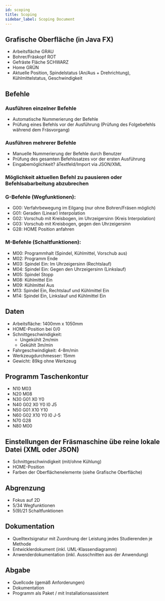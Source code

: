 ```yaml
---
id: scoping
title: Scoping
sidebar_label: Scoping Document
---
```


## Grafische Oberfläche (in Java FX)

- Arbeitsfläche GRAU
- Bohrer/Fräskopf ROT
- Gefräste Fläche SCHWARZ
- Home GRÜN
- Aktuelle Position, Spindelstatus (An/Aus + Drehrichtung), Kühlmittelstatus, Geschwindigkeit

## Befehle

### Ausführen einzelner Befehle
  - Automatische Nummerierung der Befehle
  - Prüfung eines Befehls vor der Ausführung (Prüfung des Folgebefehls während dem Fräsvorgang)
### Ausführen mehrerer Befehle
  - Manuelle Nummerierung der Befehle durch Benutzer
  - Prüfung des gesamten Befehlssatzes vor der ersten Ausführung
  - Eingabemöglichkeit? àTextfeld/Import via JSON/XML
### Möglichkeit aktuellen Befehl zu pausieren oder Befehlsabarbeitung abzubrechen
### G-Befehle (Wegfunktionen):
  - G00: Verfahrbewegung im Eilgang (nur ohne Bohren/Fräsen möglich)
  - G01: Geraden (Linear) Interpolation
  - G02: Vorschub mit Kreisbogen, im Uhrzeigersinn (Kreis Interpolation)
  - G03: Vorschub mit Kreisbogen, gegen den Uhrzeigersinn
  - G28: HOME Position anfahren
### M-Befehle (Schaltfunktionen):
  - M00: Programmhalt (Spindel, Kühlmittel, Vorschub aus)
  - M02: Programm Ende
  - M03: Spindel Ein: Im Uhrzeigersinn (Rechtslauf)
  - M04: Spindel Ein: Gegen den Uhrzeigersinn (Linkslauf)
  - M05: Spindel Stopp
  - M08: Kühlmittel Ein
  - M09: Kühlmittel Aus
  - M13: Spindel Ein, Rechtslauf und Kühlmittel Ein
  - M14: Spindel Ein, Linkslauf und Kühlmittel Ein

## Daten

- Arbeitsfläche: 1400mm x 1050mm
- HOME-Position bei 0/0
- Schnittgeschwindigkeit:
  - Ungekühlt 2m/min
  - Gekühlt 3m/min
- Fahrgeschwindigkeit: 4-8m/min
- Werkzeugdurchmesser: 15mm
- Gewicht: 89kg ohne Werkzeug

## Programm Taschenkontur

- N10 M03
- N20 M08
- N30 G01 X0 Y0
- N40 G02 X0 Y0 I0 J5
- N50 G01 X10 Y10
- N60 G02 X10 Y0 I0 J-5
- N70 G28
- N80 M00

## Einstellungen der Fräsmaschine übe reine lokale Datei (XML oder JSON)

- Schnittgeschwindigkeit (mit/ohne Kühlung)
- HOME-Position
- Farben der Oberflächenelemente (siehe Grafische Oberfläche)

## Abgrenzung

- Fokus auf 2D
- 5/34 Wegfunktionen
- 5(9)/21 Schaltfunktionen

## Dokumentation

- Quelltextsignatur mit Zuordnung der Leistung jedes Studierenden je Methode
- Entwicklerdokument (inkl. UML-Klassendiagramm)
- Anwenderdokumentation (inkl. Ausschnitten aus der Anwendung)

## Abgabe

- Quellcode (gemäß Anforderungen)
- Dokumentation
- Programm als Paket / mit Installationsassistent
